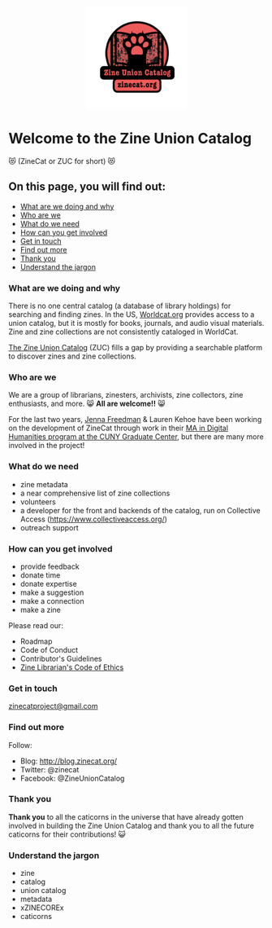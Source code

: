 <p align="center">
<img src="https://github.com/lsrkthelibrarian/zinecat.org/blob/master/zinecat_logo.png" width="200"/>
</p>

# Welcome to the Zine Union Catalog 
:heart_eyes_cat: (ZineCat or ZUC for short) :heart_eyes_cat:  

## On this page, you will find out: 
* [What are we doing and why](#What-are-we-doing-and-why) 
* [Who are we](#who-are-we)
* [What do we need](#what-do-we-need)
* [How can you get involved](#how-can-you-get-involved)
* [Get in touch](#get-in-touch)
* [Find out more](find-out-more)
* [Thank you](#thank-you)
* [Understand the jargon](#understand-the-jargon)

### What are we doing and why
There is no one central catalog (a database of library holdings) for searching and finding zines.  In the US, [Worldcat.org](worldcat.org) provides access to a union catalog, but it is mostly for books, journals, and audio visual materials. Zine and zine collections are not consistently cataloged in WorldCat.	

[The Zine Union Catalog](http://zinecat.org/) (ZUC) fills a gap by providing a searchable platform to discover zines and zine collections.	

### Who are we
We are a group of librarians, zinesters, archivists, zine collectors, zine enthusiasts, and more.  :smile_cat: **All are welcome!!** :smile_cat: 

For the last two years, [Jenna Freedman](http://lowereastsidelibrarian.info/) & Lauren Kehoe have been working on the development of ZineCat through work in their [MA in Digital Humanities program at the CUNY Graduate Center](https://www.gc.cuny.edu/Page-Elements/Academics-Research-Centers-Initiatives/Masters-Programs/Digital-Humanities), but there are many more involved in the project!

### What do we need
- zine metadata
- a near comprehensive list of zine collections
- volunteers 
- a developer for the front and backends of the catalog, run on Collective Access (https://www.collectiveaccess.org/)
- outreach support

### How can you get involved
- provide feedback
- donate time
- donate expertise
- make a suggestion
- make a connection
- make a zine

Please read our: 
- Roadmap
- Code of Conduct
- Contributor's Guidelines
- [Zine Librarian's Code of Ethics](http://zinelibraries.info/code-of-ethics/) 

### Get in touch
zinecatproject@gmail.com 

### Find out more
Follow:
- Blog: http://blog.zinecat.org/ 
- Twitter: @zinecat
- Facebook: @ZineUnionCatalog

### Thank you
**Thank you** to all the caticorns in the universe that have already gotten involved in building the Zine Union Catalog and thank you to all the future caticorns for their contributions! :smiley_cat:

### Understand the jargon
- zine
- catalog 
- union catalog 
- metadata 
- xZINECOREx
- caticorns
